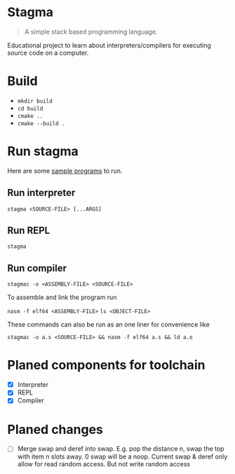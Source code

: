 # Stagma

> A simple stack based programming language.

Educational project to learn about interpreters/compilers for executing source code on a computer.

# Build

- `mkdir build`
- `cd build`
- `cmake ..`
- `cmake --build .`

# Run stagma

Here are some [sample programs](/samples) to run.

## Run interpreter

`stagma <SOURCE-FILE> [...ARGS]`

## Run REPL

`stagma`

## Run compiler

`stagmac -o <ASSEMBLY-FILE> <SOURCE-FILE>`

To assemble and link the program run

`nasm -f elf64 <ASSEMBLY-FILE>`
`ls <OBJECT-FILE>`

These commands can also be run as an one liner for convenience like

`stagmac -o a.s <SOURCE-FILE> && nasm -f elf64 a.s && ld a.o`


# Planed components for toolchain

- [x] Interpreter
- [x] REPL
- [x] Compiler

# Planed changes

- [ ] Merge swap and deref into swap. E.g. pop the distance n, swap the top with item n slots away. 0 swap will be a noop.
      Current swap & deref only allow for read random access. But not write random access
